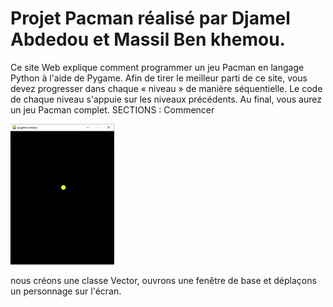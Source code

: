 # Projet Pacman réalisé par Djamel Abdedou et Massil Ben khemou.
Ce site Web explique comment programmer un jeu Pacman en langage Python à l'aide de Pygame. Afin de tirer le meilleur parti de ce site, vous devez progresser dans chaque « niveau » de manière séquentielle. Le code de chaque niveau s'appuie sur les niveaux précédents. Au final, vous aurez un jeu Pacman complet.
SECTIONS : 
Commencer

![pre-requis](./images_readme/commencer.png)

nous créons une classe Vector, ouvrons une fenêtre de base et déplaçons un personnage sur l'écran.
